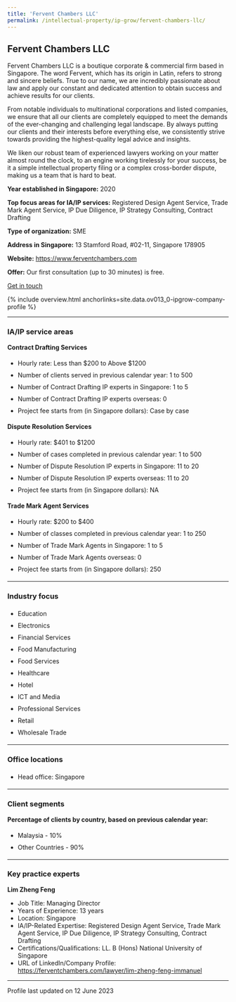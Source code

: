 ```yaml
---
title: 'Fervent Chambers LLC'
permalink: /intellectual-property/ip-grow/fervent-chambers-llc/
---
```


## Fervent Chambers LLC

Fervent Chambers LLC is a boutique corporate & commercial firm based in Singapore. The word Fervent, which has its origin in Latin, refers to strong and sincere beliefs. True to our name, we are incredibly passionate about law and apply our constant and dedicated attention to obtain success and achieve results for our clients.

From notable individuals to multinational corporations and listed companies, we ensure that all our clients are completely equipped to meet the demands of the ever-changing and challenging legal landscape. By always putting our clients and their interests before everything else, we consistently strive towards providing the highest-quality legal advice and insights.

We liken our robust team of experienced lawyers working on your matter almost round the clock, to an engine working tirelessly for your success, be it a simple intellectual property filing or a complex cross-border dispute, making us a team that is hard to beat.

<b>Year established in Singapore:</b> 2020

<b>Top focus areas for IA/IP services:</b> Registered Design Agent Service, Trade Mark Agent Service, IP Due Diligence, IP Strategy Consulting, Contract Drafting

<b>Type of organization:</b> SME

<b>Address in Singapore:</b> 13 Stamford Road, #02-11, Singapore 178905

<b>Website:</b> <a href='https://www.ferventchambers.com'>https://www.ferventchambers.com</a>

<b>Offer:</b> Our first consultation (up to 30 minutes) is free.

<a class='btn' href='https://form.gov.sg/6458bba9d9d70b00124d907e' target='_blank' rel='noopener'>Get in touch</a>

{% include overview.html anchorlinks=site.data.ov013_0-ipgrow-company-profile %}

---
<a name='ip-related-service-areas'></a>
### IA/IP service areas

**Contract Drafting Services**

<ul>
<li style='line-height: 27px; margin: 0px 0px !important'>Hourly rate:  Less than $200 to Above $1200</li>
<li style='line-height: 27px; margin: 0px 0px !important'>Number of clients served in previous calendar year: 1 to 500</li>
<li style='line-height: 27px; margin: 0px 0px !important'>Number of Contract Drafting IP experts in Singapore: 1 to 5</li>
<li style='line-height: 27px; margin: 0px 0px !important'>Number of Contract Drafting IP experts overseas: 0</li>
<li style='line-height: 27px; margin: 0px 0px !important'>Project fee starts from (in Singapore dollars): Case by case</li>
</ul>

**Dispute Resolution Services**

<ul>
<li style='line-height: 27px; margin: 0px 0px !important'>Hourly rate:  $401 to $1200</li>
<li style='line-height: 27px; margin: 0px 0px !important'>Number of cases completed in previous calendar year: 1 to 500</li>
<li style='line-height: 27px; margin: 0px 0px !important'>Number of Dispute Resolution IP experts in Singapore: 11 to 20</li>
<li style='line-height: 27px; margin: 0px 0px !important'>Number of Dispute Resolution IP experts overseas: 11 to 20</li>
<li style='line-height: 27px; margin: 0px 0px !important'>Project fee starts from (in Singapore dollars):  NA</li>
</ul>

**Trade Mark Agent Services**

<ul>
<li style='line-height: 27px; margin: 0px 0px !important'>Hourly rate:  $200 to $400</li>
<li style='line-height: 27px; margin: 0px 0px !important'>Number of classes completed in previous calendar year: 1 to 250</li>
<li style='line-height: 27px; margin: 0px 0px !important'>Number of Trade Mark Agents in Singapore: 1 to 5</li>
<li style='line-height: 27px; margin: 0px 0px !important'>Number of Trade Mark Agents overseas: 0</li>
<li style='line-height: 27px; margin: 0px 0px !important'>Project fee starts from (in Singapore dollars):  250</li>
</ul>

---
<a name='industry-focus'></a>
### Industry focus

<ul><li style='line-height: 27px; margin: 0px 0px !important'> Education</li><li style='line-height: 27px; margin: 0px 0px !important'>Electronics</li><li style='line-height: 27px; margin: 0px 0px !important'>Financial Services</li><li style='line-height: 27px; margin: 0px 0px !important'>Food Manufacturing</li><li style='line-height: 27px; margin: 0px 0px !important'>Food Services</li><li style='line-height: 27px; margin: 0px 0px !important'>Healthcare</li><li style='line-height: 27px; margin: 0px 0px !important'>Hotel</li><li style='line-height: 27px; margin: 0px 0px !important'>ICT and Media</li><li style='line-height: 27px; margin: 0px 0px !important'>Professional Services</li><li style='line-height: 27px; margin: 0px 0px !important'>Retail</li><li style='line-height: 27px; margin: 0px 0px !important'>Wholesale Trade</li></ul>

---
<a name='office-locations'></a>
### Office locations

<ul><li style='line-height: 27px; margin: 0px 0px !important'> Head office: Singapore</li></ul>

---
<a name='client-segments'></a>
### Client segments

**Percentage of clients by country, based on previous calendar year:**

<ul><li style='line-height: 27px; margin: 0px 0px !important'> Malaysia - 10%</li><li style='line-height: 27px; margin: 0px 0px !important'>Other Countries - 90%	</li></ul>

---
<a name='key-practice-experts'></a>
### Key practice experts

**Lim Zheng Feng**

- Job Title: Managing Director
- Years of Experience: 13 years
- Location: Singapore
- IA/IP-Related Expertise: Registered Design Agent Service, Trade Mark Agent Service, IP Due Diligence, IP Strategy Consulting, Contract Drafting
- Certifications/Qualifications: LL. B (Hons) National University of Singapore
- URL of LinkedIn/Company Profile: <a href="https://ferventchambers.com/lawyer/lim-zheng-feng-immanuel" target="_blank" rel="noopener">https://ferventchambers.com/lawyer/lim-zheng-feng-immanuel</a>

---
Profile last updated on 12 June 2023
